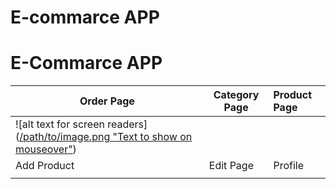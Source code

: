 
# E-commarce APP


# E-Commarce APP






| Order Page | Category Page     | Product Page     |
| --------  | -------  | :------------------------- |
| ![alt text for screen readers]([/path/to/image.png "Text to show on mouseover"](https://github.com/SimantoTareq/Flutter-Practise/blob/main/order_app/read/categoryPage.PNG))          |          |                            |
| Add Product | Edit Page     | Profile            |
|            |       |       |

